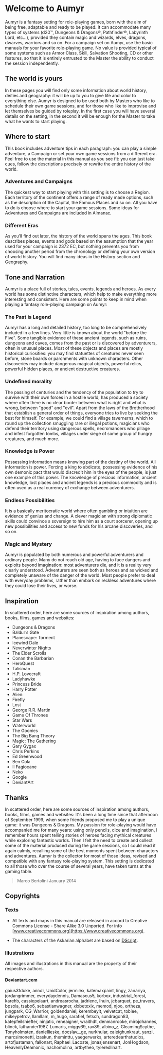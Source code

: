 # Welcome to Aumyr

Aumyr is a fantasy setting for role-playing games, born with the aim of being free, adaptable and ready to be played. It can accommodate many types of systems (d20™, Dungeons & Dragons®, Pathfinder®, Labyrinth Lord, etc...), provided they contain magic and wizards, elves, dragons, dwarves, warriors and so on. For a campaign set on Aumyr, use the basic manuals for your favorite role-playing game. No value is provided typical of some systems such as Armor Class, Skill, Salvation Shooting, CD or other features, so that it is entirely entrusted to the Master the ability to conduct the session independently.

## The world is yours

In these pages you will find only some information about world history, deities and geography: it will be up to you to give life and color to everything else. Aumyr is designed to be used both by Masters who like to schedule their own game sessions, and for those who like to improvise and let themselves be guided by roleplay. In the first case you will have several details on the setting, in the second it will be enough for the Master to take what he wants to start playing.

## Where to start

This book includes adventure tips in each paragraph: you can play a simple adventure, a Campaign or set your own game sessions from a different era. Feel free to use the material in this manual as you see fit: you can just take cues, follow the descriptions precisely or rewrite the entire history of the world.

### Adventures and Campaigns

The quickest way to start playing with this setting is to choose a Region. Each territory of the continent offers a range of ready made options, such as the description of the Capital, the Famous Places and so on. All you have to do is choose where to start your game sessions. Some ideas for Adventures and Campaigns are included in Almanac.

### Different Eras

As you'll find out later, the history of the world spans the ages. This book describes places, events and gods based on the assumption that the year used for your campaign is 2372 EC, but nothing prevents you from choosing another period from the chronology or defining your own version of world history. You will find many ideas in the History section and Geography.

## Tone and Narration

Aumyr is a place full of stories, tales, events, legends and heroes. As every world has some distinctive characters, which help to make everything more interesting and consistent. Here are some points to keep in mind when playing a fantasy role-playing campaign on Aumyr:

### The Past is Legend

Aumyr has a long and detailed history, too long to be comprehensively included in a few lines. Very little is known about the world "before the Five". Some tangible evidence of these ancient legends, such as ruins, dungeons and caves, comes from the past or is discovered by adventurers, often in unusual places. Most of these objects and places are mostly historical curiosities: you may find statuettes of creatures never seen before, stone boards or parchments with unknown characters. Other discoveries may include dangerous magical objects, powerful relics, powerful hidden places, or ancient destructive creatures.

### Undefined morality

The passing of centuries and the tendency of the population to try to survive with their own forces in a hostile world, has produced a society where often there is no clear border between what is right and what is wrong, between "good" and "evil". Apart from the laws of the Brotherhood that establish a general order of things, everyone tries to live by seeking the best for himself. For example, we could find a village tavernerns, which to round up the collection smuggling rare or illegal potions, magicians who defend their territory using dangerous spells, necromancers who pillage and infest forgotten tombs, villages under siege of some group of hungry creatures, and much more.

### Knowledge is Power

Possessing information means knowing part of the destiny of the world. All information is power. Forcing a king to abdicate, possessing evidence of his own demonic pact that would discredit him in the eyes of the people, is just one example of this power. The knowledge of precious information, ancient knowledge, lost places and ancient legends is a precious commodity and is often used as a real currency of exchange between adventurers.

### Endless Possibilities

It is a basically meritocratic world where often gambling or intuition are evidence of genius and change. A clever magician with strong diplomatic skills could convince a sovereign to hire him as a court sorcerer, opening up new possibilities and access to new funds for his arcane discoveries, and so on.

### Magic and Mystery

Aumyr is populated by both numerous and powerful adventurers and ordinary people. Many do not reach old age, having to face dangers and exploits beyond imagination: most adventurers die, and it is a reality very clearly understood. Adventurers are seen both as heroes and as wicked and completely unaware of the danger of the world. Most people prefer to deal with everyday problems, rather than embark on reckless adventures where they could lose their lives, or worse.

## Inspiration

In scattered order, here are some sources of inspiration among authors, books, films, games and websites:

- Dungeons & Dragons
- Baldur’s Gate
- Planescape: Torment
- Icewind Dale
- Neverwinter Nights
- The Elder Scrolls
- Conan the Barbarian
- HeroQuest
- Talisman
- H.P. Lovecraft
- Ladyhawke
- Princess Bride
- Harry Potter
- Alien
- Firefly
- Lost
- George R.R. Martin
- Game Of Thrones
- Star Wars
- Waterworld
- The Goonies
- The Big Bang Theory
- Magic: The Gathering
- Gary Gygax
- Chris Perkins
- Ed Greenwood
- Ben Cola
- Il Fagiocane
- Neko
- Google
- DeviantArt

## Thanks

In scattered order, here are some sources of inspiration among authors, books, films, games and websites: It's been a long time since that afternoon of September 1999, when some friends proposed me to play a unique game: it was Dungeons & Dragons. My passion for role-playing would have accompanied me for many years: using only pencils, dice and imagination, I remember hours spent telling stories of heroes facing mythical creatures while exploring fantastic worlds. Then I felt the need to create and collect some of the material produced during the game sessions, so I could read it again calmly, recalling some of the best moments spent between characters and adventures. Aumyr is the collector for most of those ideas, revised and compatible with any fantasy role-playing system. This setting is dedicated to all those who over the course of several years, have taken turns at the gaming table.

> Marco Bertolini January 2014

## Copyrights

### Texts

- All texts and maps in this manual are released in accord to Creative Commons License - Share Alike 3.0 Unported. For info [www.creativecommons.org](https://www.creativecommons.org).

- The characters of the Askarian alphabet are based on [DScript](http://www.dscript.ca).

### Illustrations

All images and illustrations in this manual are the property of their respective authors.

#### Deviantart.com

gaius31duke, anndr, UnidColor, jermilex, katemaxpaint, lingy, zanariya, jordangrimmer, everydaydennis, Damascus5, korbox, industrial_forest, karehb, cassiopeiaart, andreasrocha, jadrienc, lhuin, jcbarquet, pe_travers, bpsola, tsabo6, sebastianwagner, xlxbetoxlx, memod, njoo, ortheza, jungpark, CG_Warrior, goldendaniel, kerembeyit, velvetcat, tobiee, mikeypetrov, llamllam, m_hugo, sarafiel, fetsch, sundragon83, katepfeilshiefter, ninjatic, reneaigner, wraithdt, denmanrooke, mirojohannes, blinck, lathander1987, Lumaris, miggs69, rav89, albino_z, GleamingScythe, Tonyholmsten, daniellieske, docslav\_\_ge, nurkhular, caleighunkraut, yanzi, marcsimonetti, izaskun, theminttu, yaegerwerks, arteredearthstudios, artofjustaman, fallonart, Raphael_Lacoste, jonasjensenart, JonHogdson, HeavenlyDeamonic, nachomolina, artbytheo, tyleredlinart.
